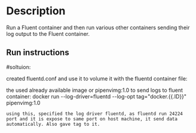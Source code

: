 # Description
Run a Fluent container and then run various other containers sending their log output to the Fluent container.


## Run instructions

#soltuion:

created fluentd.conf and use it to volume it with the fluentd container file:

the used already available image or pipenvimg:1.0 to send logs to fluent container:
	docker run --log-driver=fluentd --log-opt tag="docker.{{.ID}}" pipenvimg:1.0
	
	using this, specified the log driver fluentd, as fluentd run 24224 port and it is expose to same port on host machine, it send data automatically. Also gave tag to it.


